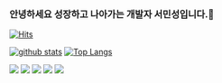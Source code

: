 ### 안녕하세요 성장하고 나아가는 개발자 서민성입니다.👋
[![Hits](https://hits.seeyoufarm.com/api/count/incr/badge.svg?url=https%3A%2F%2Fgithub.com%2Fminseong0609)](https://hits.seeyoufarm.com)
<!--
**minseong0609/minseong0609** is a ✨ _special_ ✨ repository because its `README.md` (this file) appears on your GitHub profile.
Here are some ideas to get you started:
- 🔭 I’m currently working on ...
- 🌱 I’m currently learning ...
- 👯 I’m looking to collaborate on ...
- 🤔 I’m looking for help with ...
- 💬 Ask me about ...
- 📫 How to reach me: ...
- 😄 Pronouns: ...
- ⚡ Fun fact: ...
-->

[![github stats](https://github-readme-stats.vercel.app/api?username=minseong0609&show_icons=true&hide_border=true)](https://github.com/minseong0609)
[![Top Langs](https://github-readme-stats.vercel.app/api/top-langs/?username=minseong0609&layout=compact)](https://github.com/minseong0609)

<a href="" target="_blank"><img src="https://img.shields.io/badge/JAVA-007396?style=flat-square&logo=Java&logoColor=white"/></a>
<a href="" target="_blank"><img src="https://img.shields.io/badge/#E34F26-007396?style=flat-square&logo=Html&logoColor=white"/></a>
<a href="" target="_blank"><img src="https://img.shields.io/badge/Html-007396?style=flat-square&logo=#E34F26&logoColor=white"/></a>
<a href="" target="_blank"><img src="https://img.shields.io/badge/JAVA-007396?style=flat-square&logo=Javascript&logoColor=white"/></a>
<a href="" target="_blank"><img src="https://img.shields.io/badge/JAVA-007396?style=flat-square&logo=Mysql&logoColor=white"/></a>
